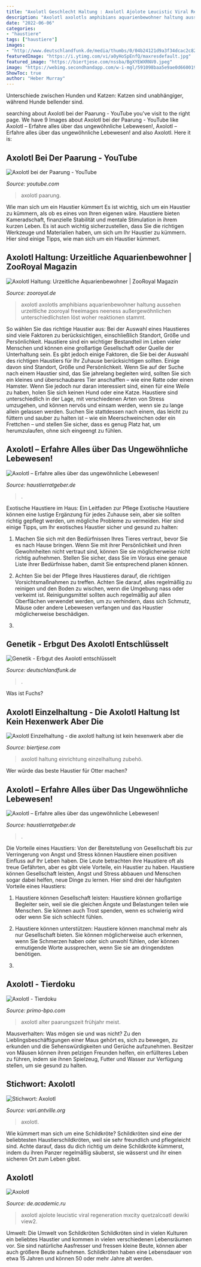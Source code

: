 ```yaml
---
title: "Axolotl Geschlecht Haltung : Axolotl Ajolote Leucistic Viral Regeneration Mxcity Quetzalcoatl Dewiki View2"
description: "Axolotl axolotls amphibians aquarienbewohner haltung aussehen urzeitliche zooroyal freeimages neeness außergewöhnlichen unterschiedlichsten löst woher reaktionen stammt"
date: "2022-06-06"
categories:
- "haustiere"
tags: ["haustiere"]
images:
- "http://www.deutschlandfunk.de/media/thumbs/0/04b24121d9a3f34dcac2c82a9c4c2060v1_max_720x405_b3535db83dc50e27c1bb1392364c95a2.jpg?key=778af8"
featuredImage: "https://i.ytimg.com/vi/a0yHoSpEnfQ/maxresdefault.jpg"
featured_image: "https://biertjese.com/nssba/BgXYEWXRNV0.jpeg"
image: "https://webimg.secondhandapp.com/w-i-mgl/591098baa5e9ae0d66001941"
ShowToc: true
author: "Heber Murray"
---
```



Unterschiede zwischen Hunden und Katzen: Katzen sind unabhängiger, während Hunde bellender sind.

	

		
searching about Axolotl bei der Paarung - YouTube you've visit to the right page. We have 9 Images about Axolotl bei der Paarung - YouTube like Axolotl – Erfahre alles über das ungewöhnliche Lebewesen!, Axolotl – Erfahre alles über das ungewöhnliche Lebewesen! and also Axolotl. Here it is:
		
    
## Axolotl Bei Der Paarung - YouTube

<img loading=lazy src="https://i.ytimg.com/vi/a0yHoSpEnfQ/maxresdefault.jpg" onerror="this.onerror=null;this.src='https://tse1.mm.bing.net/th?id=OIP.JrxWxapoLt75XmsIq_jxWwHaEK&amp;pid=15.1';" alt="Axolotl bei der Paarung - YouTube">

_Source: youtube.com_

>axolotl paarung. 

	

Wie man sich um ein Haustier kümmert
Es ist wichtig, sich um ein Haustier zu kümmern, als ob es eines von Ihren eigenen wäre. Haustiere bieten Kameradschaft, finanzielle Stabilität und mentale Stimulation in ihrem kurzen Leben. Es ist auch wichtig sicherzustellen, dass Sie die richtigen Werkzeuge und Materialien haben, um sich um Ihr Haustier zu kümmern. Hier sind einige Tipps, wie man sich um ein Haustier kümmert.

    
## Axolotl Haltung: Urzeitliche Aquarienbewohner | ZooRoyal Magazin

<img loading=lazy src="https://www.zooroyal.de/magazin/wp-content/uploads/2015/10/axolotl.jpg" onerror="this.onerror=null;this.src='https://tse1.mm.bing.net/th?id=OIP.yG4uQ_5NGSgH5_TB7wD4NwHaEQ&amp;pid=15.1';" alt="Axolotl Haltung: Urzeitliche Aquarienbewohner | ZooRoyal Magazin">

_Source: zooroyal.de_

>axolotl axolotls amphibians aquarienbewohner haltung aussehen urzeitliche zooroyal freeimages neeness außergewöhnlichen unterschiedlichsten löst woher reaktionen stammt. 

	

So wählen Sie das richtige Haustier aus: Bei der Auswahl eines Haustieres sind viele Faktoren zu berücksichtigen, einschließlich Standort, Größe und Persönlichkeit.
Haustiere sind ein wichtiger Bestandteil im Leben vieler Menschen und können eine großartige Gesellschaft oder Quelle der Unterhaltung sein. Es gibt jedoch einige Faktoren, die Sie bei der Auswahl des richtigen Haustiers für Ihr Zuhause berücksichtigen sollten. Einige davon sind Standort, Größe und Persönlichkeit. Wenn Sie auf der Suche nach einem Haustier sind, das Sie jahrelang begleiten wird, sollten Sie sich ein kleines und überschaubares Tier anschaffen – wie eine Ratte oder einen Hamster. Wenn Sie jedoch nur daran interessiert sind, einen für eine Weile zu haben, holen Sie sich keinen Hund oder eine Katze. Haustiere sind unterschiedlich in der Lage, mit verschiedenen Arten von Stress umzugehen, und können nervös und einsam werden, wenn sie zu lange allein gelassen werden. Suchen Sie stattdessen nach einem, das leicht zu füttern und sauber zu halten ist – wie ein Meerschweinchen oder ein Frettchen – und stellen Sie sicher, dass es genug Platz hat, um herumzulaufen, ohne sich eingeengt zu fühlen.

    
## Axolotl – Erfahre Alles über Das Ungewöhnliche Lebewesen!

<img loading=lazy src="https://www.haustierratgeber.de/wp-content/uploads/2019/09/Axolotl3-1-2-1024x768.jpg" onerror="this.onerror=null;this.src='https://tse3.mm.bing.net/th?id=OIP.xAT8EAHNIP2_kleKXPykCAHaFj&amp;pid=15.1';" alt="Axolotl – Erfahre alles über das ungewöhnliche Lebewesen!">

_Source: haustierratgeber.de_

>. 

	

Exotische Haustiere im Haus: Ein Leitfaden zur Pflege
Exotische Haustiere können eine lustige Ergänzung für jedes Zuhause sein, aber sie sollten richtig gepflegt werden, um mögliche Probleme zu vermeiden. Hier sind einige Tipps, um Ihr exotisches Haustier sicher und gesund zu halten:
1. Machen Sie sich mit den Bedürfnissen Ihres Tieres vertraut, bevor Sie es nach Hause bringen. Wenn Sie mit ihrer Persönlichkeit und ihren Gewohnheiten nicht vertraut sind, können Sie sie möglicherweise nicht richtig aufnehmen. Stellen Sie sicher, dass Sie im Voraus eine genaue Liste ihrer Bedürfnisse haben, damit Sie entsprechend planen können.

2. Achten Sie bei der Pflege Ihres Haustieres darauf, die richtigen Vorsichtsmaßnahmen zu treffen. Achten Sie darauf, alles regelmäßig zu reinigen und den Boden zu wischen, wenn die Umgebung nass oder verkeimt ist. Reinigungsmittel sollten auch regelmäßig auf allen Oberflächen verwendet werden, um zu verhindern, dass sich Schmutz, Mäuse oder andere Lebewesen verfangen und das Haustier möglicherweise beschädigen.

3.

    
## Genetik - Erbgut Des Axolotl Entschlüsselt

<img loading=lazy src="http://www.deutschlandfunk.de/media/thumbs/0/04b24121d9a3f34dcac2c82a9c4c2060v1_max_720x405_b3535db83dc50e27c1bb1392364c95a2.jpg?key=778af8" onerror="this.onerror=null;this.src='https://tse1.mm.bing.net/th?id=OIP.jO2SjzJNCDbNwpa4VS2yBgHaEK&amp;pid=15.1';" alt="Genetik - Erbgut des Axolotl entschlüsselt">

_Source: deutschlandfunk.de_

>. 

	

Was ist Fuchs?

    
## Axolotl Einzelhaltung - Die Axolotl Haltung Ist Kein Hexenwerk Aber Die

<img loading=lazy src="https://biertjese.com/nssba/BgXYEWXRNV0.jpeg" onerror="this.onerror=null;this.src='https://tse4.mm.bing.net/th?id=OIP.FkuIOVjBt_Uj_0KPL5kBBgHaFj&amp;pid=15.1';" alt="Axolotl Einzelhaltung - die axolotl haltung ist kein hexenwerk aber die">

_Source: biertjese.com_

>axolotl haltung einrichtung einzelhaltung zubehö. 

	

Wer würde das beste Haustier für Otter machen?

    
## Axolotl – Erfahre Alles über Das Ungewöhnliche Lebewesen!

<img loading=lazy src="https://www.haustierratgeber.de/wp-content/uploads/2019/09/Axolotl-1.jpg" onerror="this.onerror=null;this.src='https://tse2.mm.bing.net/th?id=OIP.O7S4-5lHNwkSXoF4rUJhWQHaE8&amp;pid=15.1';" alt="Axolotl – Erfahre alles über das ungewöhnliche Lebewesen!">

_Source: haustierratgeber.de_

>. 

	

Die Vorteile eines Haustiers: Von der Bereitstellung von Gesellschaft bis zur Verringerung von Angst und Stress können Haustiere einen positiven Einfluss auf Ihr Leben haben.
Die Leute betrachten ihre Haustiere oft als treue Gefährten, aber es gibt viele Vorteile, ein Haustier zu haben. Haustiere können Gesellschaft leisten, Angst und Stress abbauen und Menschen sogar dabei helfen, neue Dinge zu lernen. Hier sind drei der häufigsten Vorteile eines Haustiers:
1. Haustiere können Gesellschaft leisten: Haustiere können großartige Begleiter sein, weil sie die gleichen Ängste und Belastungen teilen wie Menschen. Sie können auch Trost spenden, wenn es schwierig wird oder wenn Sie sich schlecht fühlen.

2. Haustiere können unterstützen: Haustiere können manchmal mehr als nur Gesellschaft bieten. Sie können möglicherweise auch erkennen, wenn Sie Schmerzen haben oder sich unwohl fühlen, oder können ermutigende Worte aussprechen, wenn Sie sie am dringendsten benötigen.

3.

    
## Axolotl - Tierdoku

<img loading=lazy src="https://webimg.secondhandapp.com/w-i-mgl/591098baa5e9ae0d66001941" onerror="this.onerror=null;this.src='https://tse3.mm.bing.net/th?id=OIP.QGr5nSfnAAzbmoD_sLBXIgHaG5&amp;pid=15.1';" alt="Axolotl - Tierdoku">

_Source: primo-bpo.com_

>axolotl alter paarungszeit frühjahr meist. 

	

Mausverhalten: Was mögen sie und was nicht?
Zu den Lieblingsbeschäftigungen einer Maus gehört es, sich zu bewegen, zu erkunden und die Sehenswürdigkeiten und Gerüche aufzunehmen. Besitzer von Mäusen können ihren pelzigen Freunden helfen, ein erfüllteres Leben zu führen, indem sie ihnen Spielzeug, Futter und Wasser zur Verfügung stellen, um sie gesund zu halten.

    
## Stichwort: Axolotl

<img loading=lazy src="https://antville.org/static/sites/vari/images/axolotl2.jpg" onerror="this.onerror=null;this.src='https://tse1.mm.bing.net/th?id=OIP.gMAExtHxMHACzCi6VdpCBgAAAA&amp;pid=15.1';" alt="Stichwort: Axolotl">

_Source: vari.antville.org_

>axolotl. 

	

Wie kümmert man sich um eine Schildkröte?
Schildkröten sind eine der beliebtesten Haustierschildkröten, weil sie sehr freundlich und pflegeleicht sind. Achte darauf, dass du dich richtig um deine Schildkröte kümmerst, indem du ihren Panzer regelmäßig säuberst, sie wässerst und ihr einen sicheren Ort zum Leben gibst.

    
## Axolotl

<img loading=lazy src="http://de.academic.ru/pictures/dewiki/76/Leucistic_female_Axolotl_head_side_view2_2010-02-24.jpg" onerror="this.onerror=null;this.src='https://tse1.mm.bing.net/th?id=OIP.NwUrCFr9WfO2yujGI6TX1gHaE8&amp;pid=15.1';" alt="Axolotl">

_Source: de.academic.ru_

>axolotl ajolote leucistic viral regeneration mxcity quetzalcoatl dewiki view2. 

	

Umwelt: Die Umwelt von Schildkröten
Schildkröten sind in vielen Kulturen ein beliebtes Haustier und kommen in vielen verschiedenen Lebensräumen vor. Sie sind natürliche Aasfresser und fressen kleine Beute, können aber auch größere Beute aufnehmen. Schildkröten haben eine Lebensdauer von etwa 15 Jahren und können 50 oder mehr Jahre alt werden.

